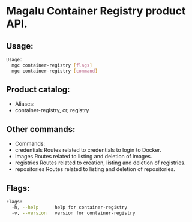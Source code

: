 # Magalu Container Registry product API.

## Usage:
```bash
Usage:
  mgc container-registry [flags]
  mgc container-registry [command]
```

## Product catalog:
- Aliases:
- container-registry, cr, registry

## Other commands:
- Commands:
- credentials  Routes related to credentials to login to Docker.
- images       Routes related to listing and deletion of images.
- registries   Routes related to creation, listing and deletion of registries.
- repositories Routes related to listing and deletion of repositories.

## Flags:
```bash
Flags:
  -h, --help      help for container-registry
  -v, --version   version for container-registry
```

